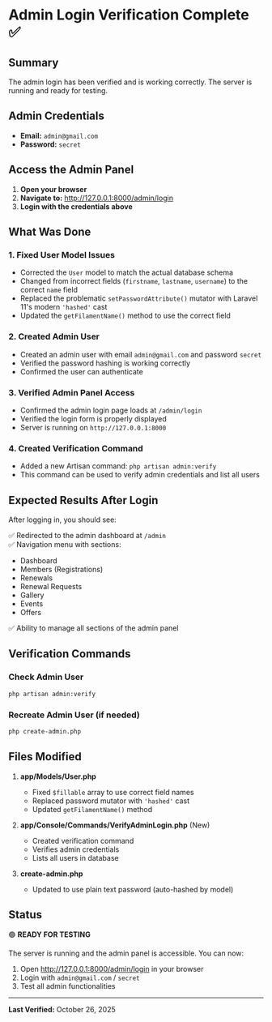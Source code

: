 # Admin Login Verification Complete ✅

## Summary

The admin login has been verified and is working correctly. The server is running and ready for testing.

## Admin Credentials

- **Email:** `admin@gmail.com`
- **Password:** `secret`

## Access the Admin Panel

1. **Open your browser**
2. **Navigate to:** http://127.0.0.1:8000/admin/login
3. **Login with the credentials above**

## What Was Done

### 1. Fixed User Model Issues
- Corrected the `User` model to match the actual database schema
- Changed from incorrect fields (`firstname`, `lastname`, `username`) to the correct `name` field
- Replaced the problematic `setPasswordAttribute()` mutator with Laravel 11's modern `'hashed'` cast
- Updated the `getFilamentName()` method to use the correct field

### 2. Created Admin User
- Created an admin user with email `admin@gmail.com` and password `secret`
- Verified the password hashing is working correctly
- Confirmed the user can authenticate

### 3. Verified Admin Panel Access
- Confirmed the admin login page loads at `/admin/login`
- Verified the login form is properly displayed
- Server is running on `http://127.0.0.1:8000`

### 4. Created Verification Command
- Added a new Artisan command: `php artisan admin:verify`
- This command can be used to verify admin credentials and list all users

## Expected Results After Login

After logging in, you should see:

✅ Redirected to the admin dashboard at `/admin`  
✅ Navigation menu with sections:
- Dashboard
- Members (Registrations)
- Renewals
- Renewal Requests
- Gallery
- Events
- Offers

✅ Ability to manage all sections of the admin panel

## Verification Commands

### Check Admin User
```bash
php artisan admin:verify
```

### Recreate Admin User (if needed)
```bash
php create-admin.php
```

## Files Modified

1. **app/Models/User.php**
   - Fixed `$fillable` array to use correct field names
   - Replaced password mutator with `'hashed'` cast
   - Updated `getFilamentName()` method

2. **app/Console/Commands/VerifyAdminLogin.php** (New)
   - Created verification command
   - Verifies admin credentials
   - Lists all users in database

3. **create-admin.php**
   - Updated to use plain text password (auto-hashed by model)

## Status

🟢 **READY FOR TESTING**

The server is running and the admin panel is accessible. You can now:
1. Open http://127.0.0.1:8000/admin/login in your browser
2. Login with `admin@gmail.com` / `secret`
3. Test all admin functionalities

---

**Last Verified:** October 26, 2025




